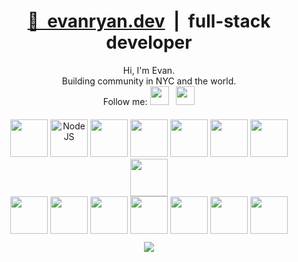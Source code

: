 <h1 align="center"><a href="https://evanryan.dev">📖&nbsp; evanryan.dev</a>&nbsp; |&nbsp; full-stack developer</h1>

<div align="center">
  Hi, I'm Evan.
</div>
<div align="center">
  Building community in NYC and the world.
</div>
<div align="center">
  Follow me:
  <a href="https://www.linkedin.com/in/evan-ryan-dev" style="text-decoration:none">
    <img src="https://cdn.jsdelivr.net/gh/devicons/devicon/icons/linkedin/linkedin-original.svg" width="30" style="text-decoration:none"/>
  </a>
  &nbsp;
  <a href="https://twitter.com/evanreesryan">
<img src="https://cdn.jsdelivr.net/gh/devicons/devicon/icons/twitter/twitter-original.svg" width="30"/>
    </a>
</div>
<div style="height:20px">&nbsp;</div>

<!--
  <p style="font-size:30px;font-weight:500"> </p>
- 👋 Hi, I’m Evan, a fullstack developer working out of New York City
- 👀 I’m interested in building projects and community
- 💞️ I’m looking to collaborate on fun and original web apps
- 🐷 View my portfolio at [evanryan.dev](https://evanryan.dev)
- 📫 Reach me on [LinkedIn](https://www.linkedin.com/in/evan-ryan-dev/), or evan Ⓐ evanryan • dev
-->

<!---
evanhundred/evanhundred is a ✨ special ✨ repository because its `README.md` (this file) appears on your GitHub profile.
You can click the Preview link to take a look at your changes.
--->

<!---
TODO: detect presence of light or dark mode, and display badge with appropriate color scheme
--->


<div align="center">
<div>
  <img src="https://cdn.jsdelivr.net/gh/devicons/devicon/icons/javascript/javascript-original.svg" width="60" />
  <img src="https://cdn.jsdelivr.net/gh/devicons/devicon/icons/nodejs/nodejs-original.svg" alt="NodeJS" width="60" />
  <img src="https://cdn.jsdelivr.net/gh/devicons/devicon/icons/postgresql/postgresql-original.svg" width="60" />
  <img src="https://cdn.jsdelivr.net/gh/devicons/devicon/icons/ruby/ruby-original.svg" width="60" />
  <img src="https://cdn.jsdelivr.net/gh/devicons/devicon/icons/rails/rails-plain.svg" width="60" />
  <!--- <img src="https://cdn.jsdelivr.net/gh/devicons/devicon/icons/rails/rails-original-wordmark.svg" width="60" /> --->
  <img src="https://cdn.jsdelivr.net/gh/devicons/devicon/icons/react/react-original.svg" width="60" />
  <img src="https://cdn.jsdelivr.net/gh/devicons/devicon/icons/redux/redux-original.svg" width="60" />
  <img src="https://cdn.jsdelivr.net/gh/devicons/devicon/icons/mongodb/mongodb-original.svg" width="60" />
</div>

<div>
  <img src="https://cdn.jsdelivr.net/gh/devicons/devicon/icons/amazonwebservices/amazonwebservices-original.svg" width="60"/>
  <img src="https://cdn.jsdelivr.net/gh/devicons/devicon/icons/html5/html5-original.svg" width="60"/>
  <img src="https://cdn.jsdelivr.net/gh/devicons/devicon/icons/css3/css3-original.svg" width="60"/>
  <!--- <img src="https://cdn.jsdelivr.net/gh/devicons/devicon/icons/sass/sass-original.svg" width="60"/> --->
  <img src="https://cdn.jsdelivr.net/gh/devicons/devicon/icons/webpack/webpack-original.svg" width="60" />

  <img src="https://cdn.jsdelivr.net/gh/devicons/devicon/icons/git/git-original.svg" width="60"/>
  <img src="https://cdn.jsdelivr.net/gh/devicons/devicon/icons/docker/docker-original.svg" width="60"/>
  <img src="https://cdn.jsdelivr.net/gh/devicons/devicon/icons/bash/bash-original.svg" width="60"/>
</div>
<!--
<figure><img style="border-radius:4px;width:500px" src="https://wakatime.com/share/@0dd08ff7-b57e-4827-bdfc-279693df8d92/14ed1254-1eb8-4fc3-aa2b-59a4ac2446d2.svg"></img></figure>
-->
<div style="height:10px">&nbsp;</div>
<div>
<a href="https://wakatime.com"><img  src="https://wakatime.com/share/@evan100/7c453842-5986-41ce-bf2a-678ed31bbe25.png" /></a>
</div>
</div>
<!---
`(e) 050123`
--->
